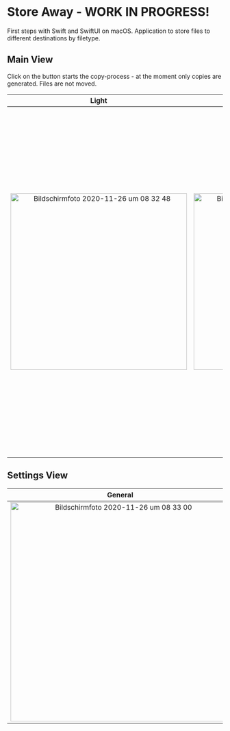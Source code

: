 # Store Away - WORK IN PROGRESS!
First steps with Swift and SwiftUI on macOS. Application to store files to different destinations by filetype.

## Main View
Click on the button starts the copy-process - at the moment only copies are generated. Files are not moved.

Light             |  Dark |  Dark with details
:-------------------------:|:-------------------------:|:-------------------------:
<img width="412" alt="Bildschirmfoto 2020-11-26 um 08 32 48" src="https://user-images.githubusercontent.com/40243830/100320835-13f64680-2fc2-11eb-96fa-7314829993b9.png"> | <img width="412" alt="Bildschirmfoto 2020-11-26 um 08 22 37" src="https://user-images.githubusercontent.com/40243830/100320830-1193ec80-2fc2-11eb-9699-c6ae82e9bbf7.png">  |  <img width="812" alt="Bildschirmfoto 2020-11-26 um 08 32 12" src="https://user-images.githubusercontent.com/40243830/100320865-1d7fae80-2fc2-11eb-9301-a101a3436957.png">

## Settings View
General             |  Mapping |   Watched Folders
:-------------------------:|:-------------------------:|:-------------------------:
 <img width="512" alt="Bildschirmfoto 2020-11-26 um 08 33 00" src="https://user-images.githubusercontent.com/40243830/100321413-eb228100-2fc2-11eb-9bc7-ce27e8a69838.png"> | <img width="512" alt="Bildschirmfoto 2020-11-26 um 08 39 15" src="https://user-images.githubusercontent.com/40243830/100321419-ec53ae00-2fc2-11eb-8acf-b953c7fd0ed1.png"> | <img width="512" alt="Bildschirmfoto 2020-11-26 um 08 39 18" src="https://user-images.githubusercontent.com/40243830/100321422-ed84db00-2fc2-11eb-91ca-711656a49e48.png">
